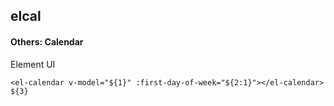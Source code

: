 ## elcal
#### Others: Calendar
Element UI <el-calendar>
```
<el-calendar v-model="${1}" :first-day-of-week="${2:1}"></el-calendar>
${3}
```